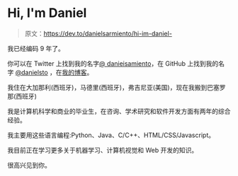 # Hi, I'm Daniel

> 原文：<https://dev.to/danielsarmiento/hi-im-daniel->

我已经编码 9 年了。

你可以在 Twitter 上找到我的名字[@ danieisamiento](https://twitter.com/danieIsarmiento)，在 GitHub 上找到我的名字 [@danielsto](https://github.com/danielsto) ，在[我的博客](https://danielsarmiento.dev)。

我住在大加那利(西班牙)，马德里(西班牙)，弗吉尼亚(美国)，现在我搬到巴塞罗那(西班牙)

我是计算机科学和商业的毕业生，在咨询、学术研究和软件开发方面有两年的综合经验。

我主要用这些语言编程:Python、Java、C/C++、HTML/CSS/Javascript。

我目前正在学习更多关于机器学习、计算机视觉和 Web 开发的知识。

很高兴见到你。